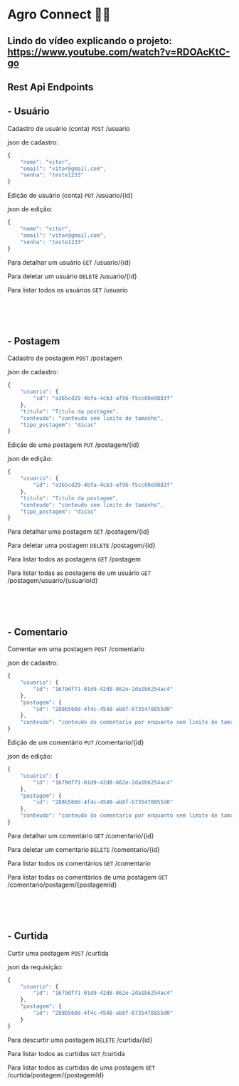 # Agro Connect 🍃🌐

## Lindo do vídeo explicando o projeto: https://www.youtube.com/watch?v=RDOAcKtC-go


## Rest Api Endpoints

## - Usuário 

Cadastro de usuário (conta)
`POST` /usuario

json de cadastro:
```js
{
	"nome": "vitor",
	"email": "vitor@gmail.com",
	"senha": "teste1233"
}
```

Edição de usuário (conta)
`PUT` /usuario/{id}

json de edição:
```js
{
	"nome": "vitor",
	"email": "vitor@gmail.com",
	"senha": "teste1233"
}
```

Para detalhar um usuário
`GET` /usuario/{id}

Para deletar um usuário
`DELETE` /usuario/{id}

Para listar todos os usuários
`GET` /usuario


<br />
<br />
<br />

## - Postagem 

Cadastro de postagem 
`POST` /postagem

json de cadastro:
```js
{
	"usuario": {
		"id": "a3b5cd29-4bfa-4cb3-af96-f5cc00e9883f"
	},
	"titulo": "Titulo da postagem",
	"conteudo": "conteudo sem limite de tamanho",
	"tipo_postagem": "dicas"
}
```

Edição de uma postagem
`PUT` /postagem/{id}

json de edição:
```js
{
	"usuario": {
		"id": "a3b5cd29-4bfa-4cb3-af96-f5cc00e9883f"
	},
	"titulo": "Titulo da postagem",
	"conteudo": "conteudo sem limite de tamanho",
	"tipo_postagem": "dicas"
}
```

Para detalhar uma postagem
`GET` /postagem/{id}

Para deletar uma postagem
`DELETE` /postagem/{id}

Para listar todos as postagens
`GET` /postagem

Para listar todas as postagens de um usuário
`GET` /postagem/usuario/{usuarioId}


<br />
<br />
<br />


## - Comentario 

Comentar em uma postagem
`POST` /comentario

json de cadastro:
```js
{
	"usuario": {
		"id": "1679df71-01d9-42d8-862e-2da1b6254ac4"
	},
 	"postagem": {
		"id": "288b560d-4f4c-4548-ab8f-b735478855d0"
	},
	"conteudo": "conteudo do comentario por enquanto sem limite de tamanho"
}
```

Edição de um comentário
`PUT` /comentario/{id}

json de edição:
```js
{
	"usuario": {
		"id": "1679df71-01d9-42d8-862e-2da1b6254ac4"
	},
 	"postagem": {
		"id": "288b560d-4f4c-4548-ab8f-b735478855d0"
	},
	"conteudo": "conteudo do comentario por enquanto sem limite de tamanho"
}
```

Para detalhar um comentário
`GET` /comentario/{id}

Para deletar um comentario
`DELETE` /comentario/{id}

Para listar todos os comentários
`GET` /comentario

Para listar todas os comentários de uma postagem
`GET` /comentario/postagem/{postagemId}




<br />
<br />
<br />

## - Curtida

Curtir uma postagem
`POST` /curtida

json da requisição:
```js
{
	"usuario": {
		"id": "1679df71-01d9-42d8-862e-2da1b6254ac4"
	},
	"postagem": {
		"id": "288b560d-4f4c-4548-ab8f-b735478855d0"
	}
}
```

Para descurtir uma postagem
`DELETE` /curtida/{id}


Para listar todos as curtidas
`GET` /curtida

Para listar todos as curtidas de uma postagem
`GET` /curtida/postagem/{postagemId}
